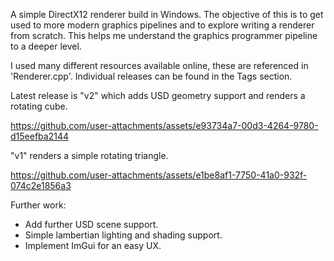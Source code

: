 A simple DirectX12 renderer build in Windows. 
The objective of this is to get used to more modern graphics pipelines and to explore writing a renderer from scratch. This helps me understand the graphics programmer pipeline to a deeper level. 

I used many different resources available online, these are referenced in 'Renderer.cpp'. Individual releases can be found in the Tags section.

Latest release is "v2" which adds USD geometry support and renders a rotating cube.

https://github.com/user-attachments/assets/e93734a7-00d3-4264-9780-d15eefba2144



"v1" renders a simple rotating triangle. 

https://github.com/user-attachments/assets/e1be8af1-7750-41a0-932f-074c2e1856a3


Further work: 
- Add further USD scene support.
- Simple lambertian lighting and shading support. 
- Implement ImGui for an easy UX.
